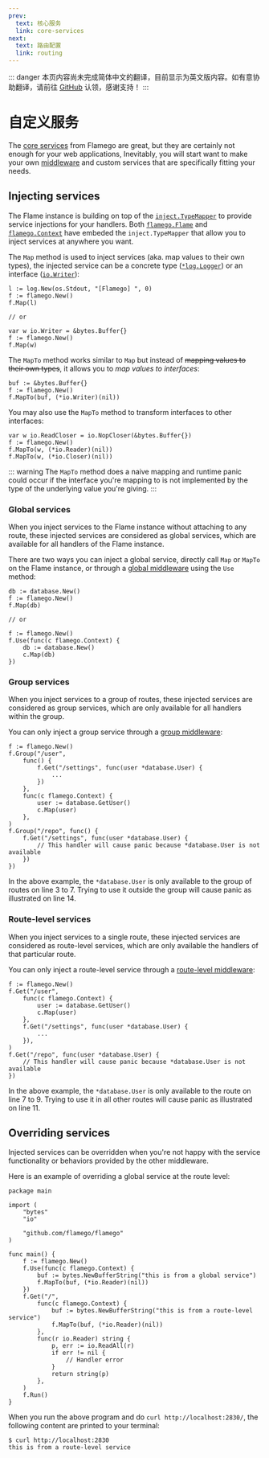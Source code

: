 ```yaml
---
prev:
  text: 核心服务
  link: core-services
next:
  text: 路由配置
  link: routing
---
```


::: danger
本页内容尚未完成简体中文的翻译，目前显示为英文版内容。如有意协助翻译，请前往 [GitHub](https://github.com/flamego/flamego/issues/78) 认领，感谢支持！
:::

# 自定义服务

The [core services](core-services.md) from Flamego are great, but they are certainly not enough for your web applications, Inevitably, you will start want to make your own [middleware](core-concepts.md#middleware) and custom services that are specifically fitting your needs.

## Injecting services

The Flame instance is building on top of the [`inject.TypeMapper`](https://pkg.go.dev/github.com/flamego/flamego/inject#TypeMapper) to provide service injections for your handlers. Both [`flamego.Flame`](https://pkg.go.dev/github.com/flamego/flamego#Flame) and [`flamego.Context`](https://pkg.go.dev/github.com/flamego/flamego#Context) have embeded the `inject.TypeMapper` that allow you to inject services at anywhere you want.

The `Map` method is used to inject services (aka. map values to their own types), the injected service can be a concrete type ([`*log.Logger`](https://pkg.go.dev/log#Logger)) or an interface ([`io.Writer`](https://pkg.go.dev/io#Writer)):

```go:no-line-numbers
l := log.New(os.Stdout, "[Flamego] ", 0)
f := flamego.New()
f.Map(l)

// or

var w io.Writer = &bytes.Buffer{}
f := flamego.New()
f.Map(w)
```

The `MapTo` method works similar to `Map` but instead of ~~mapping values to their own types~~, it allows you to _map values to interfaces_:

```go:no-line-numbers
buf := &bytes.Buffer{}
f := flamego.New()
f.MapTo(buf, (*io.Writer)(nil))
```

You may also use the `MapTo` method to transform interfaces to other interfaces:

```go:no-line-numbers
var w io.ReadCloser = io.NopCloser(&bytes.Buffer{})
f := flamego.New()
f.MapTo(w, (*io.Reader)(nil))
f.MapTo(w, (*io.Closer)(nil))
```

::: warning
The `MapTo` method does a naive mapping and runtime panic could occur if the interface you're mapping to is not implemented by the type of the underlying value you're giving.
:::

### Global services

When you inject services to the Flame instance without attaching to any route, these injected services are considered as global services, which are available for all handlers of the Flame instance.

There are two ways you can inject a global service, directly call `Map` or `MapTo` on the Flame instance, or through a [global middleware](core-concepts.md#middleware) using the `Use` method:

```go:no-line-numbers
db := database.New()
f := flamego.New()
f.Map(db)

// or

f := flamego.New()
f.Use(func(c flamego.Context) {
    db := database.New()
    c.Map(db)
})
```

### Group services

When you inject services to a group of routes, these injected services are considered as group services, which are only available for all handlers within the group.

You can only inject a group service through a [group middleware](core-concepts.md#middleware):

```go{3-7,14}
f := flamego.New()
f.Group("/user",
    func() {
        f.Get("/settings", func(user *database.User) {
            ...
        })
    },
    func(c flamego.Context) {
        user := database.GetUser()
        c.Map(user)
    },
)
f.Group("/repo", func() {
    f.Get("/settings", func(user *database.User) {
        // This handler will cause panic because *database.User is not available
    })
})
```

In the above example, the `*database.User` is only available to the group of routes on line 3 to 7. Trying to use it outside the group will cause panic as illustrated on line 14.

### Route-level services

When you inject services to a single route, these injected services are considered as route-level services, which are only available the handlers of that particular route.

You can only inject a route-level service through a [route-level middleware](core-concepts.md#middleware):

```go{7-9,11}
f := flamego.New()
f.Get("/user",
    func(c flamego.Context) {
        user := database.GetUser()
        c.Map(user)
    },
    f.Get("/settings", func(user *database.User) {
        ...
    }),
)
f.Get("/repo", func(user *database.User) {
    // This handler will cause panic because *database.User is not available
})
```

In the above example, the `*database.User` is only available to the route on line 7 to 9. Trying to use it in all other routes will cause panic as illustrated on line 11.

## Overriding services

Injected services can be overridden when you're not happy with the service functionality or behaviors provided by the other middleware.

Here is an example of overriding a global service at the route level:

```go:no-line-numbers{13-14,18-19}
package main

import (
	"bytes"
	"io"

	"github.com/flamego/flamego"
)

func main() {
	f := flamego.New()
	f.Use(func(c flamego.Context) {
		buf := bytes.NewBufferString("this is from a global service")
		f.MapTo(buf, (*io.Reader)(nil))
	})
	f.Get("/",
		func(c flamego.Context) {
			buf := bytes.NewBufferString("this is from a route-level service")
			f.MapTo(buf, (*io.Reader)(nil))
		},
		func(r io.Reader) string {
			p, err := io.ReadAll(r)
			if err != nil {
				// Handler error
			}
			return string(p)
		},
	)
	f.Run()
}
```

When you run the above program and do `curl http://localhost:2830/`, the following content are printed to your terminal:

```:no-line-numbers
$ curl http://localhost:2830
this is from a route-level service
```
